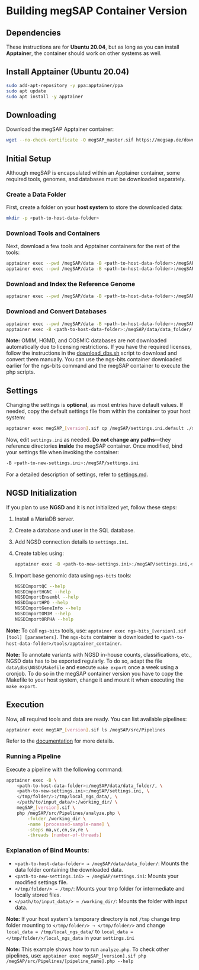# Building megSAP Container Version

## Dependencies

These instructions are for **Ubuntu 20.04**, but as long as you can install **Apptainer**, the container should work on other systems as well.

## Install Apptainer (Ubuntu 20.04)

```sh
sudo add-apt-repository -y ppa:apptainer/ppa
sudo apt update
sudo apt install -y apptainer
```

## Downloading

Download the megSAP Apptainer container:

```sh
wget --no-check-certificate -O megSAP_master.sif https://megsap.de/download/container/megSAP_master.sif
```

## Initial Setup

Although megSAP is encapsulated within an Apptainer container, some required tools, genomes, and databases must be downloaded separately.

### Create a Data Folder

First, create a folder on your **host system** to store the downloaded data:

```sh
mkdir -p <path-to-host-data-folder>
```

### Download Tools and Containers

Next, download a few tools and Apptainer containers for the rest of the tools:

```sh
apptainer exec --pwd /megSAP/data -B <path-to-host-data-folder>:/megSAP/data/data_folder/ megSAP_[version].sif ./download_tools.sh
apptainer exec --pwd /megSAP/data -B <path-to-host-data-folder>:/megSAP/data/data_folder/ megSAP_[version].sif ./download_container.sh
```

### Download and Index the Reference Genome

```sh
apptainer exec --pwd /megSAP/data -B <path-to-host-data-folder>:/megSAP/data/data_folder/ megSAP_[version].sif ./download_GRCh38.sh
```

### Download and Convert Databases

```sh
apptainer exec --pwd /megSAP/data -B <path-to-host-data-folder>:/megSAP/data/data_folder/ megSAP_[version].sif ./download_dbs.sh
apptainer exec -B <path-to-host-data-folder>:/megSAP/data/data_folder/ megSAP_[version].sif php /megSAP/src/Install/db_download.php -data_folder /megSAP/data/data_folder/
```

**Note:** OMIM, HGMD, and COSMIC databases are not downloaded automatically due to licensing restrictions. If you have the required licenses, follow the instructions in the [download_dbs.sh](../data/download_dbs.sh) script to download and convert them manually. You can use the ngs-bits container downloaded earlier for the ngs-bits command and the megSAP container to execute the php scripts.

## Settings

Changing the settings is **optional**, as most entries have default values. If needed, copy the default settings file from within the container to your host system:

```sh
apptainer exec megSAP_[version].sif cp /megSAP/settings.ini.default ./settings.ini
```

Now, edit `settings.ini` as needed. **Do not change any paths**—they reference directories **inside** the megSAP container. Once modified, bind your settings file when invoking the container:

```sh
-B <path-to-new-settings.ini>:/megSAP/settings.ini
```

For a detailed description of settings, refer to [settings.md](settings.md).

## NGSD Initialization

If you plan to use **NGSD** and it is not initialized yet, follow these steps:

1. Install a MariaDB server.

2. Create a database and user in the SQL database.

3. Add NGSD connection details to `settings.ini`.

4. Create tables using:

   ```sh
   apptainer exec -B <path-to-new-settings.ini>:/megSAP/settings.ini,<path-to-host-data-folder>:/megSAP/data/data_folder/ megSAP_[version].sif php /megSAP/src/Install/db_init.php
   ```

5. Import base genomic data using `ngs-bits` tools:

   ```sh
   NGSDImportQC --help  
   NGSDImportHGNC --help  
   NGSDImportEnsembl --help  
   NGSDImportHPO --help  
   NGSDImportGeneInfo --help  
   NGSDImportOMIM --help  
   NGSDImportORPHA --help  
   ```

**Note:** To call `ngs-bits` tools, use: `apptainer exec ngs-bits_[version].sif [tool] [parameters]`. The `ngs-bits` container is downloaded to `<path-to-host-data-folder>/tools/apptainer_container`.

**Note:** To annotate variants with NGSD in-house counts, classifications, etc., NGSD data has to be exported regularly. To do so, adapt the file `data\dbs\NGSD\Makefile` and execute `make export` once a week using a cronjob. To do so in the megSAP container version you have to copy the Makefile to your host system, change it and mount it when executing the `make export`.

## Execution

Now, all required tools and data are ready. You can list available pipelines:

```sh
apptainer exec megSAP_[version].sif ls /megSAP/src/Pipelines
```

Refer to the [documentation](../README.md) for more details.

### Running a Pipeline

Execute a pipeline with the following command:

```sh
apptainer exec -B \
    <path-to-host-data-folder>:/megSAP/data/data_folder/, \
    <path-to-new-settings.ini>:/megSAP/settings.ini, \
    </tmp/folder/>:/tmp/local_ngs_data/, \
    </path/to/input_data/>:/working_dir/ \
    megSAP_[version].sif \
    php /megSAP/src/Pipelines/analyze.php \
        -folder /working_dir \
        -name [processed-sample-name] \
        -steps ma,vc,cn,sv,re \
        -threads [number-of-threads]
```

### Explanation of Bind Mounts:

- ``<path-to-host-data-folder> → /megSAP/data/data_folder/``: Mounts the data folder containing the downloaded data.
- ``<path-to-new-settings.ini> → /megSAP/settings.ini``: Mounts your modified settings file.
- ``</tmp/folder/> → /tmp/``: Mounts your tmp folder for intermediate and locally stored files.
- ``</path/to/input_data/> → /working_dir/``: Mounts the folder with input data.

**Note:** If your host system's temporary directory is not ``/tmp`` change tmp folder mounting to ``</tmp/folder/> → </tmp/folder/>`` and change ``local_data = /tmp/local_ngs_data/`` to ``local_data = </tmp/folder/>/local_ngs_data`` in your `settings.ini`

**Note:** This example shows how to run `analyze.php`. To check other pipelines, use: `apptainer exec megSAP_[version].sif php /megSAP/src/Pipelines/[pipeline_name].php --help`
